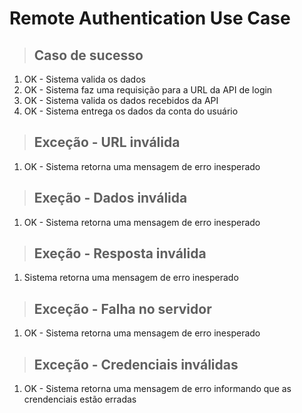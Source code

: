 # Remote  Authentication Use Case

> ## Caso de sucesso

1. OK - Sistema valida os dados
2. OK - Sistema faz uma requisição para a URL da API de login
3. OK - Sistema valida os dados recebidos da API
4. OK - Sistema entrega os dados da conta do usuário

> ## Exceção - URL inválida

1. OK - Sistema retorna uma mensagem de erro inesperado

> ## Exeção - Dados inválida

1. OK - Sistema retorna uma mensagem de erro inesperado

> ## Exeção - Resposta inválida

1. Sistema retorna uma mensagem de erro inesperado

> ## Exceção - Falha no servidor

1. OK - Sistema retorna uma mensagem de erro inesperado

> ## Exceção - Credenciais inválidas

1. OK - Sistema retorna uma mensagem de erro informando que as crendenciais estão erradas
